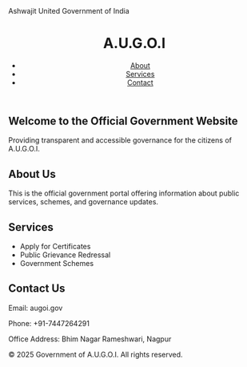 <!DOCTYPE html>
<html lang="en">
<head>
  <meta charset="UTF-8" />
  <meta name="viewport" content="width=device-width, initial-scale=1.0"/>
  Ashwajit United Government of India 
  <link rel="stylesheet" href="style.css" />
</head>
<body>
  <header>
    <h1>A.U.G.O.I</h1>
    <nav>
      <ul>
        <li><a href="#about">About</a></li>
        <li><a href="#services">Services</a></li>
        <li><a href="#contacts">Contact</a></li>
      </ul>
    </nav>
  </header>

  <section id="hero">
    <h2>Welcome to the Official Government Website</h2>
    <p>Providing transparent and accessible governance for the citizens of A.U.G.O.I.</p>
  </section>

  <section id="about">
    <h2>About Us</h2>
    <p>This is the official government portal offering information about public services, schemes, and governance updates.</p>
  </section>

  <section id="services">
    <h2>Services</h2>
    <ul>
      <li>Apply for Certificates</li>
      <li>Public Grievance Redressal</li>
      <li>Government Schemes</li>
    </ul>
  </section>

  <section id="contacts">
    <h2>Contact Us</h2>
    <p>Email: augoi.gov</p>
    <p>Phone: +91-7447264291</p>
    <p>Office Address: Bhim Nagar Rameshwari, Nagpur</p>
  </section>
  <footer>
    <p>&copy; 2025 Government of A.U.G.O.I. All rights reserved.</p>
  </footer>
</body>
</html>
